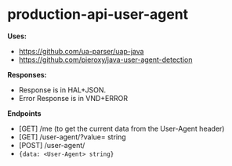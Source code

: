 # production-api-user-agent

**Uses:**

- https://github.com/ua-parser/uap-java
- https://github.com/pieroxy/java-user-agent-detection

**Responses:**

- Response is in HAL+JSON.
- Error Response is in VND+ERROR

**Endpoints**

- [GET] /me (to get the current data from the User-Agent header)
- [GET] /user-agent/?value=<User-Agent> string
- [POST] /user-agent/ 
- `{data: <User-Agent> string}`
